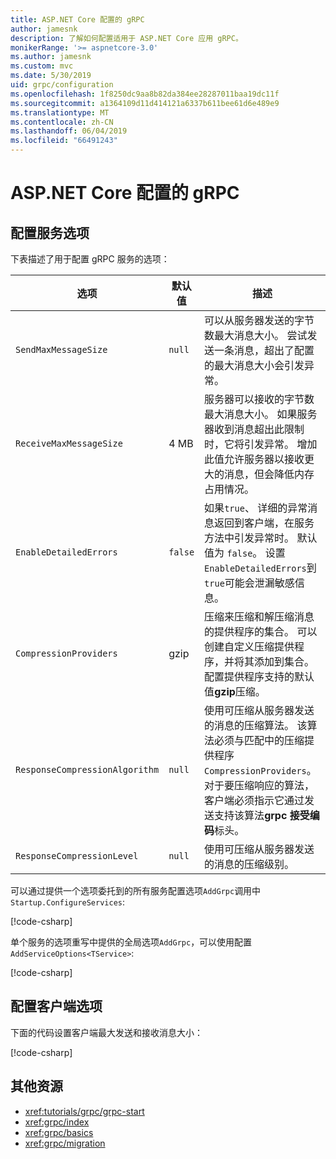 ```yaml
---
title: ASP.NET Core 配置的 gRPC
author: jamesnk
description: 了解如何配置适用于 ASP.NET Core 应用 gRPC。
monikerRange: '>= aspnetcore-3.0'
ms.author: jamesnk
ms.custom: mvc
ms.date: 5/30/2019
uid: grpc/configuration
ms.openlocfilehash: 1f8250dc9aa8b82da384ee28287011baa19dc11f
ms.sourcegitcommit: a1364109d11d414121a6337b611bee61d6e489e9
ms.translationtype: MT
ms.contentlocale: zh-CN
ms.lasthandoff: 06/04/2019
ms.locfileid: "66491243"
---
```

# <a name="grpc-for-aspnet-core-configuration"></a>ASP.NET Core 配置的 gRPC

## <a name="configure-services-options"></a>配置服务选项

下表描述了用于配置 gRPC 服务的选项：

| 选项 | 默认值 | 描述 |
| ------ | ------------- | ----------- |
| `SendMaxMessageSize` | `null` | 可以从服务器发送的字节数最大消息大小。 尝试发送一条消息，超出了配置的最大消息大小会引发异常。 |
| `ReceiveMaxMessageSize` | 4 MB | 服务器可以接收的字节数最大消息大小。 如果服务器收到消息超出此限制时，它将引发异常。 增加此值允许服务器以接收更大的消息，但会降低内存占用情况。 |
| `EnableDetailedErrors` | `false` | 如果`true`、 详细的异常消息返回到客户端，在服务方法中引发异常时。 默认值为 `false`。 设置`EnableDetailedErrors`到`true`可能会泄漏敏感信息。 |
| `CompressionProviders` | gzip | 压缩来压缩和解压缩消息的提供程序的集合。 可以创建自定义压缩提供程序，并将其添加到集合。 配置提供程序支持的默认值**gzip**压缩。 |
| `ResponseCompressionAlgorithm` | `null` | 使用可压缩从服务器发送的消息的压缩算法。 该算法必须与匹配中的压缩提供程序`CompressionProviders`。 对于要压缩响应的算法，客户端必须指示它通过发送支持该算法**grpc 接受编码**标头。 |
| `ResponseCompressionLevel` | `null` | 使用可压缩从服务器发送的消息的压缩级别。 |

可以通过提供一个选项委托到的所有服务配置选项`AddGrpc`调用中`Startup.ConfigureServices`:

[!code-csharp[](~/grpc/configuration/sample/GrcpService/Startup.cs?name=snippet)]

单个服务的选项重写中提供的全局选项`AddGrpc`，可以使用配置`AddServiceOptions<TService>`:

[!code-csharp[](~/grpc/configuration/sample/GrcpService/Startup2.cs?name=snippet)]

## <a name="configure-client-options"></a>配置客户端选项

下面的代码设置客户端最大发送和接收消息大小：

[!code-csharp[](~/grpc/configuration/sample/Program.cs?name=snippet&highlight=3-6)]

## <a name="additional-resources"></a>其他资源

* <xref:tutorials/grpc/grpc-start>
* <xref:grpc/index>
* <xref:grpc/basics>
* <xref:grpc/migration>
